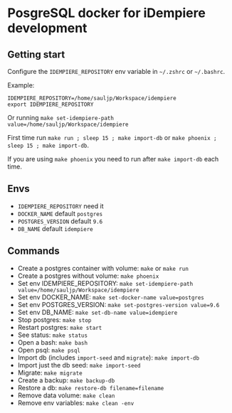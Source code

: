 # PosgreSQL docker for iDempiere development

## Getting start

Configure the `IDEMPIERE_REPOSITORY` env variable in `~/.zshrc` or `~/.bashrc`.

Example:
```
IDEMPIERE_REPOSITORY=/home/sauljp/Workspace/idempiere
export IDEMPIERE_REPOSITORY
```

Or running `make set-idempiere-path value=/home/sauljp/Workspace/idempiere`

First time run `make run ; sleep 15 ; make import-db` or `make phoenix ; sleep 15 ; make import-db`.

If you are using `make phoenix` you need to run after `make import-db` each time.

## Envs

- `IDEMPIERE_REPOSITORY` need it
- `DOCKER_NAME` default `postgres`
- `POSTGRES_VERSION` default `9.6`
- `DB_NAME` default `idempiere`

## Commands

- Create a postgres container with volume: `make` or `make run`
- Create a postgres without volume: `make phoenix`
- Set env IDEMPIERE_REPOSITORY: `make set-idempiere-path value=/home/sauljp/Workspace/idempiere`
- Set env DOCKER_NAME: `make set-docker-name value=postgres`
- Set env POSTGRES_VERSION: `make set-postgres-version value=9.6`
- Set env DB_NAME: `make set-db-name value=idempiere`
- Stop postgres: `make stop`
- Restart postgres: `make start`
- See status: `make status`
- Open a bash: `make bash`
- Open psql: `make psql`
- Import db (includes `import-seed` and `migrate`): `make import-db`
- Import just the db seed: `make import-seed`
- Migrate: `make migrate`
- Create a backup: `make backup-db`
- Restore a db: `make restore-db filename=filename`
- Remove data volume: `make clean`
- Remove env variables: `make clean -env`
